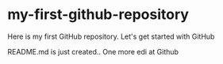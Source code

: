 # my-first-github-repository
Here is my first GitHub repository. Let's get started with GitHub

README.md is just created.. One more edi at Github
